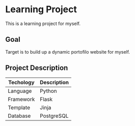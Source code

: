 # Learning Project

This is a learning project for myself.

## Goal

Target is to build up a dynamic portofilo website for myself.

## Project Description


| Techology | Description |
| ----------| ------------|
| Language  | Python      |
| Framework | Flask       |
| Template  | Jinja       |
| Database  | PostgreSQL  |

